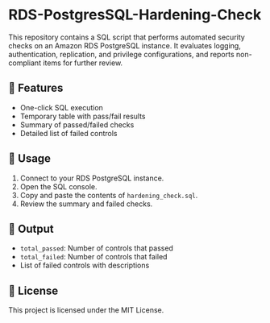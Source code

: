 # RDS-PostgresSQL-Hardening-Check
This repository contains a SQL script that performs automated security checks on an Amazon RDS PostgreSQL instance. It evaluates logging, authentication, replication, and privilege configurations, and reports non-compliant items for further review.

## 📌 Features
- One-click SQL execution
- Temporary table with pass/fail results
- Summary of passed/failed checks
- Detailed list of failed controls

## 🚀 Usage
1. Connect to your RDS PostgreSQL instance.
2. Open the SQL console.
3. Copy and paste the contents of `hardening_check.sql`.
4. Review the summary and failed checks.

## 📂 Output
- `total_passed`: Number of controls that passed
- `total_failed`: Number of controls that failed
- List of failed controls with descriptions

## 📜 License
This project is licensed under the MIT License.
